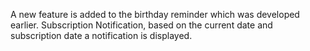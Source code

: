 A new feature is added to the birthday reminder which was developed earlier.
Subscription Notification, based on the current date and subscription date a notification is displayed.
